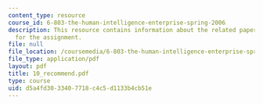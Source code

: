 ```yaml
---
content_type: resource
course_id: 6-803-the-human-intelligence-enterprise-spring-2006
description: This resource contains information about the related paper and the guidelines
  for the assignment.
file: null
file_location: /coursemedia/6-803-the-human-intelligence-enterprise-spring-2006/d5a4fd3033407718c4c5d1133b4cb51e_10_recommend.pdf
file_type: application/pdf
layout: pdf
title: 10_recommend.pdf
type: course
uid: d5a4fd30-3340-7718-c4c5-d1133b4cb51e
---
```

